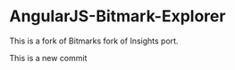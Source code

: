 AngularJS-Bitmark-Explorer
==========================

This is a fork of Bitmarks fork of Insights port.

This is a new commit
